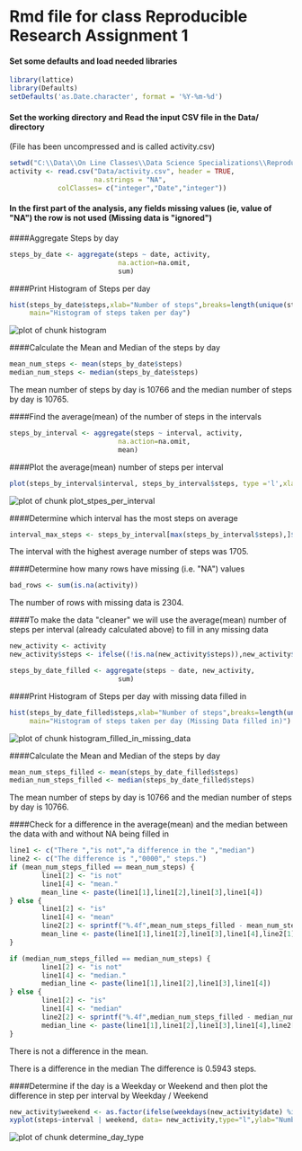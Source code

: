 # Rmd file for class Reproducible Research Assignment 1



#### Set some defaults and load needed libraries


```r
library(lattice)
library(Defaults)
setDefaults('as.Date.character', format = '%Y-%m-%d')
```

#### Set the working directory and Read the input CSV file in the Data/ directory

(File has been uncompressed and is called activity.csv)


```r
setwd("C:\\Data\\On Line Classes\\Data Science Specializations\\Reproducable Results\\Assesment 1\\")
activity <- read.csv("Data/activity.csv", header = TRUE,
                     na.strings = "NA",
            colClasses= c("integer","Date","integer"))
```

#### In the first part of the analysis, any fields missing values (ie, value of "NA") the row is not used (Missing data is "ignored")


####Aggregate Steps by day



```r
steps_by_date <- aggregate(steps ~ date, activity,
                           na.action=na.omit,
                           sum)
```

####Print Histogram of Steps per day

```r
hist(steps_by_date$steps,xlab="Number of steps",breaks=length(unique(steps_by_date$steps)),
     main="Histogram of steps taken per day")
```

![plot of chunk histogram](figure/histogram.png) 

####Calculate the Mean and Median of the steps by day


```r
mean_num_steps <- mean(steps_by_date$steps)
median_num_steps <- median(steps_by_date$steps)
```

The mean number of steps by day is 10766 and the median number of steps by day is 10765.

####Find the average(mean) of the number of steps in the intervals


```r
steps_by_interval <- aggregate(steps ~ interval, activity,
                           na.action=na.omit,
                           mean)
```

####Plot the average(mean) number of steps per interval


```r
plot(steps_by_interval$interval, steps_by_interval$steps, type ='l',xlab="Number of steps",ylab="Interval",main="Steps per interval")
```

![plot of chunk plot_stpes_per_interval](figure/plot_stpes_per_interval.png) 

####Determine which interval has the most steps on average


```r
interval_max_steps <- steps_by_interval[max(steps_by_interval$steps),]$interval
```

The interval with the highest average number of steps was 1705.


####Determine how many rows have missing (i.e. "NA") values


```r
bad_rows <- sum(is.na(activity))
```

The number of rows with missing data is 2304.

####To make the data "cleaner" we will use the average(mean) number of steps per interval (already calculated above) to fill in any missing data


```r
new_activity <- activity
new_activity$steps <- ifelse((!is.na(new_activity$steps)),new_activity$steps,steps_by_interval[steps_by_interval$interval ==new_activity$interval,]$steps)
```



```r
steps_by_date_filled <- aggregate(steps ~ date, new_activity,
                           sum)
```

####Print Histogram of Steps per day with missing data filled in

```r
hist(steps_by_date_filled$steps,xlab="Number of steps",breaks=length(unique(steps_by_date_filled$steps)),
     main="Histogram of steps taken per day (Missing Data filled in)")
```

![plot of chunk histogram_filled_in_missing_data](figure/histogram_filled_in_missing_data.png) 

####Calculate the Mean and Median of the steps by day


```r
mean_num_steps_filled <- mean(steps_by_date_filled$steps)
median_num_steps_filled <- median(steps_by_date_filled$steps)
```

The mean number of steps by day is 10766 and the median number of steps by day is 10766.


####Check for a difference in the average(mean) and the median between the data with and without NA being filled in


```r
line1 <- c("There ","is not","a difference in the ","median")
line2 <- c("The difference is ","0000"," steps.")
if (mean_num_steps_filled == mean_num_steps) {
        line1[2] <- "is not"
        line1[4] <- "mean."
        mean_line <- paste(line1[1],line1[2],line1[3],line1[4])
} else {
        line1[2] <- "is"
        line1[4] <- "mean"
        line2[2] <- sprintf("%.4f",mean_num_steps_filled - mean_num_steps)
        mean_line <- paste(line1[1],line1[2],line1[3],line1[4],line2[1],line2[2],line2[3])
}

if (median_num_steps_filled == median_num_steps) {
        line1[2] <- "is not"
        line1[4] <- "median."
        median_line <- paste(line1[1],line1[2],line1[3],line1[4])
} else {
        line1[2] <- "is"
        line1[4] <- "median"
        line2[2] <- sprintf("%.4f",median_num_steps_filled - median_num_steps)
        median_line <- paste(line1[1],line1[2],line1[3],line1[4],line2[1],line2[2],line2[3])
}        
```


There  is not a difference in the  mean.

There  is a difference in the  median The difference is  0.5943  steps.

####Determine if the day is a Weekday or Weekend and then plot the difference in step per interval by Weekday / Weekend


```r
new_activity$weekend <- as.factor(ifelse(weekdays(new_activity$date) %in% c("Saturday","Sunday"),"weekend","weekday"))
xyplot(steps~interval | weekend, data= new_activity,type="l",ylab="Number of steps",layout =c(1,2))
```

![plot of chunk determine_day_type](figure/determine_day_type.png) 

